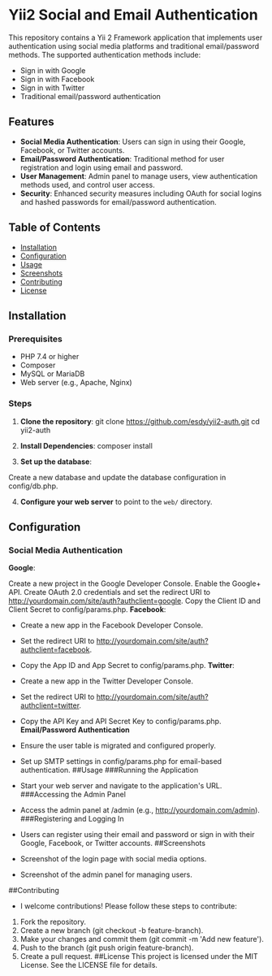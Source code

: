 # Yii2 Social and Email Authentication

This repository contains a Yii 2 Framework application that implements user authentication using social media platforms and traditional email/password methods. The supported authentication methods include:

- Sign in with Google
- Sign in with Facebook
- Sign in with Twitter
- Traditional email/password authentication

## Features

- **Social Media Authentication**: Users can sign in using their Google, Facebook, or Twitter accounts.
- **Email/Password Authentication**: Traditional method for user registration and login using email and password.
- **User Management**: Admin panel to manage users, view authentication methods used, and control user access.
- **Security**: Enhanced security measures including OAuth for social logins and hashed passwords for email/password authentication.

## Table of Contents

- [Installation](#installation)
- [Configuration](#configuration)
- [Usage](#usage)
- [Screenshots](#screenshots)
- [Contributing](#contributing)
- [License](#license)

## Installation

### Prerequisites

- PHP 7.4 or higher
- Composer
- MySQL or MariaDB
- Web server (e.g., Apache, Nginx)

### Steps

1. **Clone the repository**:
   git clone https://github.com/esdy/yii2-auth.git
   cd yii2-auth
 
2. **Install Dependencies**:
	composer install

3. **Set up the database**:

Create a new database and update the database configuration in config/db.php.

4. **Configure your web server** to point to the `web/` directory.
## Configuration
### Social Media Authentication
**Google**:

Create a new project in the Google Developer Console.
Enable the Google+ API.
Create OAuth 2.0 credentials and set the redirect URI to http://yourdomain.com/site/auth?authclient=google.
Copy the Client ID and Client Secret to config/params.php.
**Facebook**:

- Create a new app in the Facebook Developer Console.
- Set the redirect URI to http://yourdomain.com/site/auth?authclient=facebook.
- Copy the App ID and App Secret to config/params.php.
**Twitter**:

- Create a new app in the Twitter Developer Console.
- Set the redirect URI to http://yourdomain.com/site/auth?authclient=twitter.
- Copy the API Key and API Secret Key to config/params.php.
**Email/Password Authentication**
- Ensure the user table is migrated and configured properly.
- Set up SMTP settings in config/params.php for email-based authentication.
##Usage
###Running the Application
- Start your web server and navigate to the application's URL.
###Accessing the Admin Panel
- Access the admin panel at /admin (e.g., http://yourdomain.com/admin).
###Registering and Logging In
- Users can register using their email and password or sign in with their Google, Facebook, or Twitter accounts.
##Screenshots

- Screenshot of the login page with social media options.


- Screenshot of the admin panel for managing users.

##Contributing
- I welcome contributions! Please follow these steps to contribute:

1. Fork the repository.
2. Create a new branch (git checkout -b feature-branch).
3. Make your changes and commit them (git commit -m 'Add new feature').
4. Push to the branch (git push origin feature-branch).
5. Create a pull request.
##License
This project is licensed under the MIT License. See the LICENSE file for details.